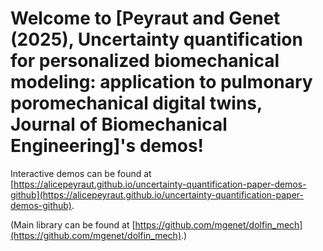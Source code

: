 # Welcome to [Peyraut and Genet (2025), Uncertainty quantification for personalized biomechanical modeling: application to pulmonary poromechanical digital twins, Journal of Biomechanical Engineering]'s demos!

Interactive demos can be found at [https://alicepeyraut.github.io/uncertainty-quantification-paper-demos-github](https://alicepeyraut.github.io/uncertainty-quantification-paper-demos-github).

(Main library can be found at [https://github.com/mgenet/dolfin_mech](https://github.com/mgenet/dolfin_mech).)

